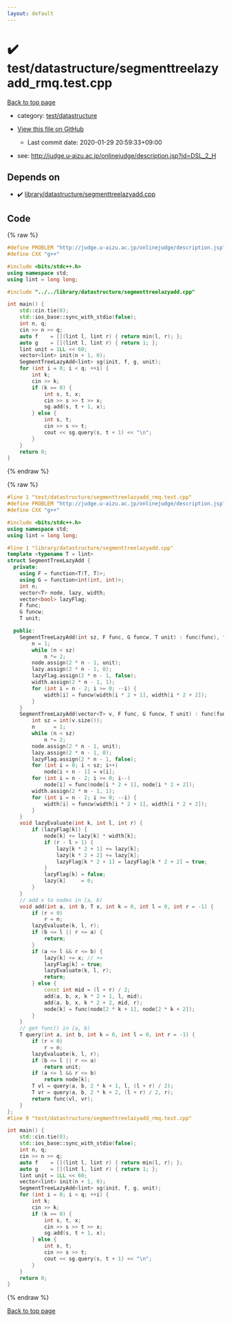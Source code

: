 ```yaml
---
layout: default
---
```


<!-- mathjax config similar to math.stackexchange -->
<script type="text/javascript" async
  src="https://cdnjs.cloudflare.com/ajax/libs/mathjax/2.7.5/MathJax.js?config=TeX-MML-AM_CHTML">
</script>
<script type="text/x-mathjax-config">
  MathJax.Hub.Config({
    TeX: { equationNumbers: { autoNumber: "AMS" }},
    tex2jax: {
      inlineMath: [ ['$','$'] ],
      processEscapes: true
    },
    "HTML-CSS": { matchFontHeight: false },
    displayAlign: "left",
    displayIndent: "2em"
  });
</script>

<script type="text/javascript" src="https://cdnjs.cloudflare.com/ajax/libs/jquery/3.4.1/jquery.min.js"></script>
<script src="https://cdn.jsdelivr.net/npm/jquery-balloon-js@1.1.2/jquery.balloon.min.js" integrity="sha256-ZEYs9VrgAeNuPvs15E39OsyOJaIkXEEt10fzxJ20+2I=" crossorigin="anonymous"></script>
<script type="text/javascript" src="../../../assets/js/copy-button.js"></script>
<link rel="stylesheet" href="../../../assets/css/copy-button.css" />


# :heavy_check_mark: test/datastructure/segmenttreelazyadd_rmq.test.cpp

<a href="../../../index.html">Back to top page</a>

* category: <a href="../../../index.html#dd2863e470d2af8ee92181d6e8c27bbc">test/datastructure</a>
* <a href="{{ site.github.repository_url }}/blob/master/test/datastructure/segmenttreelazyadd_rmq.test.cpp">View this file on GitHub</a>
    - Last commit date: 2020-01-29 20:59:33+09:00


* see: <a href="http://judge.u-aizu.ac.jp/onlinejudge/description.jsp?id=DSL_2_H">http://judge.u-aizu.ac.jp/onlinejudge/description.jsp?id=DSL_2_H</a>


## Depends on

* :heavy_check_mark: <a href="../../../library/library/datastructure/segmenttreelazyadd.cpp.html">library/datastructure/segmenttreelazyadd.cpp</a>


## Code

<a id="unbundled"></a>
{% raw %}
```cpp
#define PROBLEM "http://judge.u-aizu.ac.jp/onlinejudge/description.jsp?id=DSL_2_H"
#define CXX "g++"

#include <bits/stdc++.h>
using namespace std;
using lint = long long;

#include "../../library/datastructure/segmenttreelazyadd.cpp"

int main() {
    std::cin.tie(0);
    std::ios_base::sync_with_stdio(false);
    int n, q;
    cin >> n >> q;
    auto f    = [](lint l, lint r) { return min(l, r); };
    auto g    = [](lint l, lint r) { return 1; };
    lint unit = 1LL << 60;
    vector<lint> init(n + 1, 0);
    SegmentTreeLazyAdd<lint> sg(init, f, g, unit);
    for (int i = 0; i < q; ++i) {
        int k;
        cin >> k;
        if (k == 0) {
            int s, t, x;
            cin >> s >> t >> x;
            sg.add(s, t + 1, x);
        } else {
            int s, t;
            cin >> s >> t;
            cout << sg.query(s, t + 1) << "\n";
        }
    }
    return 0;
}
```
{% endraw %}

<a id="bundled"></a>
{% raw %}
```cpp
#line 1 "test/datastructure/segmenttreelazyadd_rmq.test.cpp"
#define PROBLEM "http://judge.u-aizu.ac.jp/onlinejudge/description.jsp?id=DSL_2_H"
#define CXX "g++"

#include <bits/stdc++.h>
using namespace std;
using lint = long long;

#line 1 "library/datastructure/segmenttreelazyadd.cpp"
template <typename T = lint>
struct SegmentTreeLazyAdd {
  private:
    using F = function<T(T, T)>;
    using G = function<int(int, int)>;
    int n;
    vector<T> node, lazy, width;
    vector<bool> lazyFlag;
    F func;
    G funcw;
    T unit;

  public:
    SegmentTreeLazyAdd(int sz, F func, G funcw, T unit) : func(func), funcw(funcw), unit(unit) {
        n = 1;
        while (n < sz)
            n *= 2;
        node.assign(2 * n - 1, unit);
        lazy.assign(2 * n - 1, 0);
        lazyFlag.assign(2 * n - 1, false);
        width.assign(2 * n - 1, 1);
        for (int i = n - 2; i >= 0; --i) {
            width[i] = funcw(width[i * 2 + 1], width[i * 2 + 2]);
        }
    }
    SegmentTreeLazyAdd(vector<T> v, F func, G funcw, T unit) : func(func), funcw(funcw), unit(unit) {
        int sz = int(v.size());
        n      = 1;
        while (n < sz)
            n *= 2;
        node.assign(2 * n - 1, unit);
        lazy.assign(2 * n - 1, 0);
        lazyFlag.assign(2 * n - 1, false);
        for (int i = 0; i < sz; i++)
            node[i + n - 1] = v[i];
        for (int i = n - 2; i >= 0; i--)
            node[i] = func(node[i * 2 + 1], node[i * 2 + 2]);
        width.assign(2 * n - 1, 1);
        for (int i = n - 2; i >= 0; --i) {
            width[i] = funcw(width[i * 2 + 1], width[i * 2 + 2]);
        }
    }
    void lazyEvaluate(int k, int l, int r) {
        if (lazyFlag[k]) {
            node[k] += lazy[k] * width[k];
            if (r - l > 1) {
                lazy[k * 2 + 1] += lazy[k];
                lazy[k * 2 + 2] += lazy[k];
                lazyFlag[k * 2 + 1] = lazyFlag[k * 2 + 2] = true;
            }
            lazyFlag[k] = false;
            lazy[k]     = 0;
        }
    }
    // add x to nodes in [a, b)
    void add(int a, int b, T x, int k = 0, int l = 0, int r = -1) {
        if (r < 0)
            r = n;
        lazyEvaluate(k, l, r);
        if (b <= l || r <= a) {
            return;
        }
        if (a <= l && r <= b) {
            lazy[k] += x; // +=
            lazyFlag[k] = true;
            lazyEvaluate(k, l, r);
            return;
        } else {
            const int mid = (l + r) / 2;
            add(a, b, x, k * 2 + 1, l, mid);
            add(a, b, x, k * 2 + 2, mid, r);
            node[k] = func(node[2 * k + 1], node[2 * k + 2]);
        }
    }
    // get func() in [a, b)
    T query(int a, int b, int k = 0, int l = 0, int r = -1) {
        if (r < 0)
            r = n;
        lazyEvaluate(k, l, r);
        if (b <= l || r <= a)
            return unit;
        if (a <= l && r <= b)
            return node[k];
        T vl = query(a, b, 2 * k + 1, l, (l + r) / 2);
        T vr = query(a, b, 2 * k + 2, (l + r) / 2, r);
        return func(vl, vr);
    }
};
#line 9 "test/datastructure/segmenttreelazyadd_rmq.test.cpp"

int main() {
    std::cin.tie(0);
    std::ios_base::sync_with_stdio(false);
    int n, q;
    cin >> n >> q;
    auto f    = [](lint l, lint r) { return min(l, r); };
    auto g    = [](lint l, lint r) { return 1; };
    lint unit = 1LL << 60;
    vector<lint> init(n + 1, 0);
    SegmentTreeLazyAdd<lint> sg(init, f, g, unit);
    for (int i = 0; i < q; ++i) {
        int k;
        cin >> k;
        if (k == 0) {
            int s, t, x;
            cin >> s >> t >> x;
            sg.add(s, t + 1, x);
        } else {
            int s, t;
            cin >> s >> t;
            cout << sg.query(s, t + 1) << "\n";
        }
    }
    return 0;
}

```
{% endraw %}

<a href="../../../index.html">Back to top page</a>

